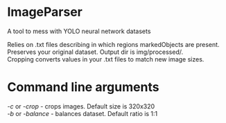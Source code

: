 # ImageParser
A tool to mess with YOLO neural network datasets

Relies on .txt files describing in which regions markedObjects are present.
Preserves your original dataset. Output dir is img/processed/.  
Cropping converts values in your .txt files to match new image sizes.  

# Command line arguments
*-c* or *-crop* - crops images. Default size is 320x320  
*-b* or *-balance* - balances dataset. Default ratio is 1:1  
